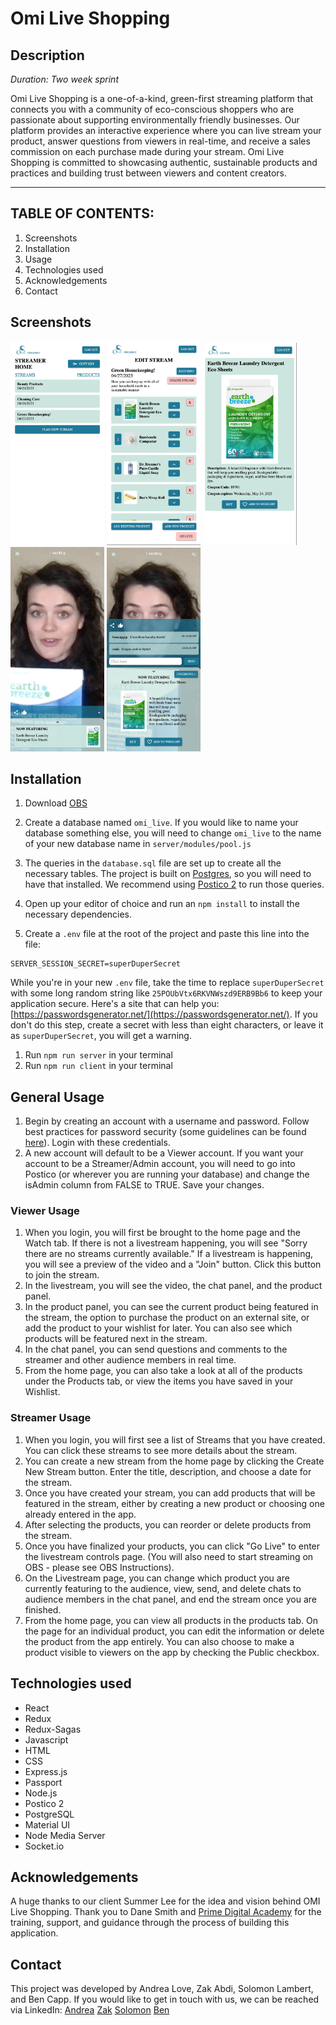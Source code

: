 # Omi Live Shopping

## Description

_Duration: Two week sprint_

Omi Live Shopping is a one-of-a-kind, green-first streaming platform that connects you with a community of eco-conscious shoppers who are passionate about supporting environmentally friendly businesses. Our platform provides an interactive experience where you can live stream your product, answer questions from viewers in real-time, and receive a sales commission on each purchase made during your stream. Omi Live Shopping is committed to showcasing authentic, sustainable products and practices and building trust between viewers and content creators.

---

## **TABLE OF CONTENTS:**

1. Screenshots
1. Installation
1. Usage
1. Technologies used
1. Acknowledgements
1. Contact

## Screenshots

<div style={{display: 'flex'}}>
  <img src="https://raw.githubusercontent.com/sollambert/omi-live/main/public/assets/images/screenshot1.png" width="150">
  <img src="https://raw.githubusercontent.com/sollambert/omi-live/main/public/assets/images/screenshot2.png" width="150">
  <img src="https://raw.githubusercontent.com/sollambert/omi-live/main/public/assets/images/screenshot3.png" width="150">
  <img src="https://raw.githubusercontent.com/sollambert/omi-live/main/public/assets/images/screenshot4.png" width="150">
  <img src="https://raw.githubusercontent.com/sollambert/omi-live/main/public/assets/images/screenshot5.png" width="150">
</div>

## Installation

1. Download [OBS](https://obsproject.com/)

1. Create a database named `omi_live`. If you would like to name your database something else, you will need to change `omi_live` to the name of your new database name in `server/modules/pool.js`
1. The queries in the `database.sql` file are set up to create all the necessary tables. The project is built on [Postgres](https://www.postgresql.org/download/), so you will need to have that installed. We recommend using [Postico 2](https://eggerapps.at/postico2/) to run those queries.
1. Open up your editor of choice and run an `npm install` to install the necessary dependencies.
1. Create a `.env` file at the root of the project and paste this line into the file:

```
SERVER_SESSION_SECRET=superDuperSecret
```

While you're in your new `.env` file, take the time to replace `superDuperSecret` with some long random string like `25POUbVtx6RKVNWszd9ERB9Bb6` to keep your application secure. Here's a site that can help you: [https://passwordsgenerator.net/](https://passwordsgenerator.net/). If you don't do this step, create a secret with less than eight characters, or leave it as `superDuperSecret`, you will get a warning.

1. Run `npm run server` in your terminal
1. Run `npm run client` in your terminal

## General Usage

1. Begin by creating an account with a username and password. Follow best practices for password security (some guidelines can be found [here](https://www.liquidweb.com/blog/password-security-best-practices/)). Login with these credentials.
1. A new account will default to be a Viewer account. If you want your account to be a Streamer/Admin account, you will need to go into Postico (or wherever you are running your database) and change the isAdmin column from FALSE to TRUE. Save your changes.

### Viewer Usage

1. When you login, you will first be brought to the home page and the Watch tab. If there is not a livestream happening, you will see "Sorry there are no streams currently available." If a livestream is happening, you will see a preview of the video and a "Join" button. Click this button to join the stream.
1. In the livestream, you will see the video, the chat panel, and the product panel.
1. In the product panel, you can see the current product being featured in the stream, the option to purchase the product on an external site, or add the product to your wishlist for later. You can also see which products will be featured next in the stream.
1. In the chat panel, you can send questions and comments to the streamer and other audience members in real time.
1. From the home page, you can also take a look at all of the products under the Products tab, or view the items you have saved in your Wishlist.

### Streamer Usage

1. When you login, you will first see a list of Streams that you have created. You can click these streams to see more details about the stream.
1. You can create a new stream from the home page by clicking the Create New Stream button. Enter the title, description, and choose a date for the stream.
1. Once you have created your stream, you can add products that will be featured in the stream, either by creating a new product or choosing one already entered in the app.
1. After selecting the products, you can reorder or delete products from the stream.
1. Once you have finalized your products, you can click "Go Live" to enter the livestream controls page. (You will also need to start streaming on OBS - please see OBS Instructions).
1. On the Livestream page, you can change which product you are currently featuring to the audience, view, send, and delete chats to audience members in the chat panel, and end the stream once you are finished.
1. From the home page, you can view all products in the products tab. On the page for an individual product, you can edit the information or delete the product from the app entirely. You can also choose to make a product visible to viewers on the app by checking the Public checkbox.

## Technologies used

- React
- Redux
- Redux-Sagas
- Javascript
- HTML
- CSS
- Express.js
- Passport
- Node.js
- Postico 2
- PostgreSQL
- Material UI
- Node Media Server
- Socket.io

## Acknowledgements

A huge thanks to our client Summer Lee for the idea and vision behind OMI Live Shopping. Thank you to Dane Smith and [Prime Digital Academy](www.primeacademy.io) for the training, support, and guidance through the process of building this application.

## Contact

This project was developed by Andrea Love, Zak Abdi, Solomon Lambert, and Ben Capp. If you would like to get in touch with us, we can be reached via LinkedIn:
[Andrea](https://www.linkedin.com/in/andrearlove/)
[Zak](https://www.linkedin.com/in/zakariye/)
[Solomon](https://www.linkedin.com/in/sollambert/)
[Ben](https://www.linkedin.com/in/bencapp/)
